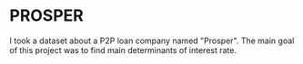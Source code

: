 # PROSPER
I took a dataset  about a P2P loan company named "Prosper". The main goal of this project was to find main determinants of interest rate.

